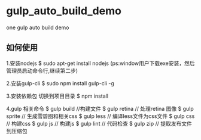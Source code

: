 # gulp_auto_build_demo
one gulp auto build demo

## 如何使用
1.安装nodejs
$ sudo apt-get install nodejs
(ps:window用户下载exe安装，然后管理员启动命令行,继续第二步)

2.安装gulp-cli
$ sudo npm install gulp-cli -g

3.安装依赖包
切换到项目目录
$  npm install

4.gulp 相关命令
$ gulp build  //构建文件
$ gulp retina // 处理retina 图像
$ gulp sprite // 生成雪碧图和相关css
$ gulp less // 编译less文件为css文件
$ gulp css  // 构建css
$ gulp js   // 构建js
$ gulp lint // 代码检查
$ gulp zip  // 提取发布文件到压缩包


